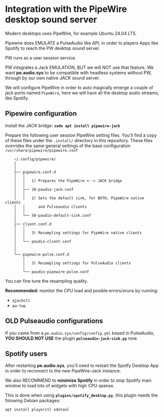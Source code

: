 # Integration with the PipeWire desktop sound server

Modern desktops uses PipeWire, for example Ubuntu 24.04 LTS.

Pipewire does EMULATE a PulseAudio like API, in order to players Apps like Spotify to reach the PW desktop sound server.

PW runs as a user session service.

PW integrates a Jack EMULATION, BUT we will NOT use that feature. We want **pe.audio.sys** to be compatible with headless systems without PW, through by our own native JACK sound server.

We will configure PipeWire in order to auto magically emerge a couple of jack ports named `PipeWire`, here we will have all the desktop audio streams, like Spotify.

## Pipewire configuration

Install the JACK bridge: **`sudo apt install pipewire-jack`**

Prepare the following user session PipeWire setting files. You'll find a copy of these files under the `.install/` directory in this repository. These files overrides the same general settings of the base configuration `/usr/share/pipewire/pipewire.conf`


        ~/.config/pipewire/
        │
        │
        ├── pipewire.conf.d
        │   │
        │   │   1) Prepares the PipeWire <--> JACK bridge
        │   │       
        │   ├── 10-paudio-jack.conf
        │   │
        │   │   2) Sets the default sink, for BOTH, PipeWire native clients
        │   │      and Pulseaudio clients
        │   │
        │   └── 50-paudio-default-sink.conf
        │
        ├── client.conf.d
        │   │
        │   │   3) Resampling settings for PipeWire native clients
        │   │
        │   └── paudio-client.conf
        │
        │
        └── pipewire-pulse.conf.d
            │
            │   3) Resampling settings for PulseAudio clients
            │
            └── paudio-pipewire-pulse.conf

You can fine tune the resampling quality.

**Recommended:** monitor the CPU load and posible errors/xruns by running:
- `qjackctl`
- `pw-top`

## OLD Pulseaudio configurations

If you came from a `pe.audio.sys/config/config.yml` based in PulseAudio, **YOU SHOULD NOT USE** the plugin **`pulseaudio-jack-sink.py`** now.

## Spotify users

After restarting **pe.audio.sys**, you'll need to restart the Spotfy Desktop App in order to reconnect to the new PipeWire-Jack instance.

We also RECOMMEND to **minimize Spotify** in order to stop Spotify main window to load lots of widgets with high CPU spense. 

This is done when using **`plugins/spotify_desktop.py`**, this plugin needs the folowing Debian packages:

    apt install playerctl xdotool
    
